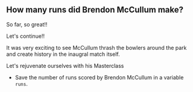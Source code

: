 ## How many runs did Brendon McCullum make?

So far, so great!!

Let's continue!!

It was very exciting to see McCullum thrash the bowlers around the park and create history in the inaugral match itself.

Let's rejuvenate ourselves with his Masterclass

* Save the number of runs scored by Brendon McCullum in a variable `runs`.
